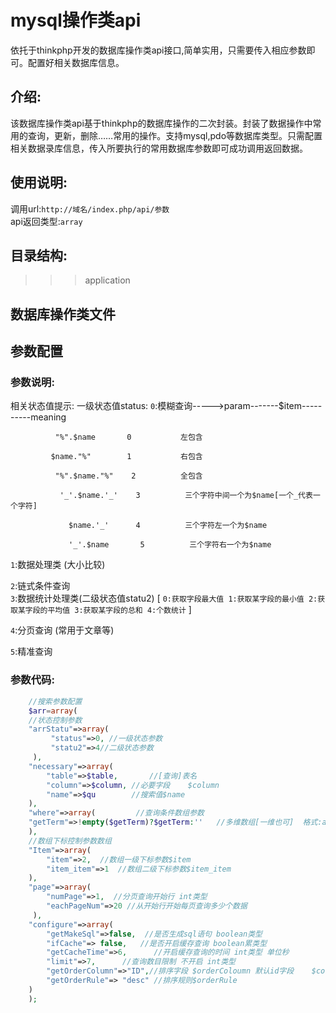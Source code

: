 # mysql操作类api
依托于thinkphp开发的数据库操作类api接口,简单实用，只需要传入相应参数即可。配置好相关数据库信息。<br>
## 介绍:<br>
该数据库操作类api基于thinkphp的数据库操作的二次封装。封装了数据操作中常用的查询，更新，删除……常用的操作。支持mysql,pdo等数据库类型。只需配置相关数据录库信息，传入所要执行的常用数据库参数即可成功调用返回数据。
## 使用说明:<br>
调用url:`http://域名/index.php/api/参数`<br>
api返回类型:`array`<br>
## 目录结构:<br>
>>>application
## 数据库操作类文件<br>

## 参数配置<br>
### 参数说明:<br>
相关状态值提示:
一级状态值status:
`0`:模糊查询----->param-------$item----------meaning

              "%".$name       0           左包含

             $name."%"        1           右包含

              "%".$name."%"    2          全包含

               '_'.$name.'_'    3          三个字符中间一个为$name[一个_代表一个字符]

                 $name.'_'      4          三个字符左一个为$name

                 '_'.$name       5          三个字符右一个为$name

`1`:数据处理类 (大小比较)

`2`:链式条件查询<br>
`3`:数据统计处理类(二级状态值statu2)
[
`0:获取字段最大值
1:获取某字段的最小值
2:获取某字段的平均值
3:获取某字段的总和
4:个数统计`
]

`4`:分页查询 (常用于文章等)

`5`:精准查询<br>





### 参数代码:<br>
```php
    //搜索参数配置
    $arr=array(
    //状态控制参数
    "arrStatu"=>array(
         "status"=>0, //一级状态参数
         "statu2"=>4//二级状态参数
     ),
    "necessary"=>array(
        "table"=>$table,       //[查询]表名
        "column"=>$column, //必要字段    $column
        "name"=>$qu        //搜索值$name
    ),
    "where"=>array(         //查询条件数组参数
    "getTerm"=>!empty($getTerm)?$getTerm:''   //多维数组[一维也可]  格式:array([字段1=>值1],[字段2=>值2]…) 如果为空默认采用         {$column=>$name}一维单条件查询
    ),
    //数组下标控制参数数组
    "Item"=>array(
        "item"=>2,  //数组一级下标参数$item
        "item_item"=>1  //数组二级下标参数$item_item
    ),
    "page"=>array(
        "numPage"=>1,  //分页查询开始行 int类型
        "eachPageNum"=>20 //从开始行开始每页查询多少个数据
     ),
    "configure"=>array(
        "getMakeSql"=>false,  //是否生成sql语句 boolean类型
        "ifCache"=> false,   //是否开启缓存查询 boolean累类型
        "getCacheTime"=>6,      //开启缓存查询的时间 int类型 单位秒
        "limit"=>7,      //查询数目限制 不开启 int类型
        "getOrderColumn"=>"ID",//排序字段 $orderColoumn 默认id字段    $column=>$name
        "getOrderRule"=> "desc" //排序规则$orderRule
    )
    );
```


